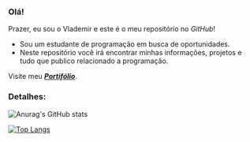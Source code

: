 ### Olá! 

Prazer, eu sou o Vlademir e este é o meu repositório no *GitHub*!


- Sou um estudante de programação em busca de oportunidades.
- Neste repositório você irá encontrar minhas informações, projetos e tudo que publico relacionado a programação.

Visite meu ***[Portifólio](https://portfolio-ochre-theta-12.vercel.app/)***.

### Detalhes:
![Anurag's GitHub stats](https://github-readme-stats.vercel.app/api?username=vlademir-junior&show_icons=true)


[![Top Langs](https://github-readme-stats.vercel.app/api/top-langs/?username=anuraghazra)](https://github.com/anuraghazra/github-readme-stats)
